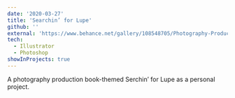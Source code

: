 ```yaml
---
date: '2020-03-27'
title: 'Searchin’ for Lupe'
github: ''
external: 'https://www.behance.net/gallery/108548705/Photography-Production-Book-Searchin-for-Lupe'
tech:
  - Illustrator
  - Photoshop
showInProjects: true
---
```


A photography production book-themed Serchin’ for Lupe as a personal project.
